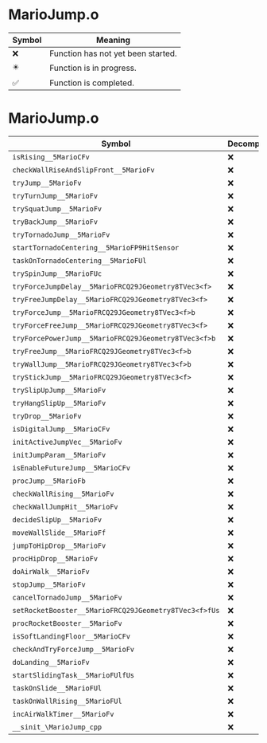 # MarioJump.o
| Symbol | Meaning 
| ------------- | ------------- 
| :x: | Function has not yet been started. 
| :eight_pointed_black_star: | Function is in progress. 
| :white_check_mark: | Function is completed. 


# MarioJump.o
| Symbol | Decompiled? |
| ------------- | ------------- |
| `isRising__5MarioCFv` | :x: |
| `checkWallRiseAndSlipFront__5MarioFv` | :x: |
| `tryJump__5MarioFv` | :x: |
| `tryTurnJump__5MarioFv` | :x: |
| `trySquatJump__5MarioFv` | :x: |
| `tryBackJump__5MarioFv` | :x: |
| `tryTornadoJump__5MarioFv` | :x: |
| `startTornadoCentering__5MarioFP9HitSensor` | :x: |
| `taskOnTornadoCentering__5MarioFUl` | :x: |
| `trySpinJump__5MarioFUc` | :x: |
| `tryForceJumpDelay__5MarioFRCQ29JGeometry8TVec3<f>` | :x: |
| `tryFreeJumpDelay__5MarioFRCQ29JGeometry8TVec3<f>` | :x: |
| `tryForceJump__5MarioFRCQ29JGeometry8TVec3<f>b` | :x: |
| `tryForceFreeJump__5MarioFRCQ29JGeometry8TVec3<f>` | :x: |
| `tryForcePowerJump__5MarioFRCQ29JGeometry8TVec3<f>b` | :x: |
| `tryFreeJump__5MarioFRCQ29JGeometry8TVec3<f>b` | :x: |
| `tryWallJump__5MarioFRCQ29JGeometry8TVec3<f>b` | :x: |
| `tryStickJump__5MarioFRCQ29JGeometry8TVec3<f>` | :x: |
| `trySlipUpJump__5MarioFv` | :x: |
| `tryHangSlipUp__5MarioFv` | :x: |
| `tryDrop__5MarioFv` | :x: |
| `isDigitalJump__5MarioCFv` | :x: |
| `initActiveJumpVec__5MarioFv` | :x: |
| `initJumpParam__5MarioFv` | :x: |
| `isEnableFutureJump__5MarioCFv` | :x: |
| `procJump__5MarioFb` | :x: |
| `checkWallRising__5MarioFv` | :x: |
| `checkWallJumpHit__5MarioFv` | :x: |
| `decideSlipUp__5MarioFv` | :x: |
| `moveWallSlide__5MarioFf` | :x: |
| `jumpToHipDrop__5MarioFv` | :x: |
| `procHipDrop__5MarioFv` | :x: |
| `doAirWalk__5MarioFv` | :x: |
| `stopJump__5MarioFv` | :x: |
| `cancelTornadoJump__5MarioFv` | :x: |
| `setRocketBooster__5MarioFRCQ29JGeometry8TVec3<f>fUs` | :x: |
| `procRocketBooster__5MarioFv` | :x: |
| `isSoftLandingFloor__5MarioCFv` | :x: |
| `checkAndTryForceJump__5MarioFv` | :x: |
| `doLanding__5MarioFv` | :x: |
| `startSlidingTask__5MarioFUlfUs` | :x: |
| `taskOnSlide__5MarioFUl` | :x: |
| `taskOnWallRising__5MarioFUl` | :x: |
| `incAirWalkTimer__5MarioFv` | :x: |
| `__sinit_\MarioJump_cpp` | :x: |

